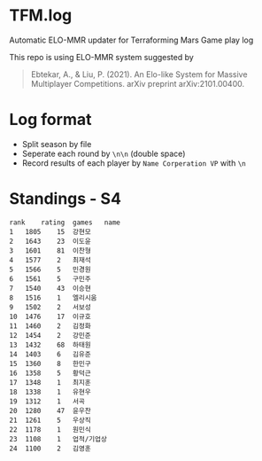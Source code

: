 # TFM.log
Automatic ELO-MMR updater for Terraforming Mars Game play log

This repo is using ELO-MMR system suggested by
> Ebtekar, A., & Liu, P. (2021). An Elo-like System for Massive Multiplayer Competitions. arXiv preprint arXiv:2101.00400.


# Log format
* Split season by file
* Seperate each round by `\n\n` (double space)
* Record results of each player by 
`Name Corperation VP`
with `\n`

# Standings - S4
```csv
rank	rating	games	name
1	1805	15	강현모
2	1643	23	이도윤
3	1601	81	이찬형
4	1577	2	최재석
5	1566	5	민경원
6	1561	5	구민주
7	1540	43	이승현
8	1516	1	엘리시움
9	1502	2	서보성
10	1476	17	이규호
11	1460	2	김정화
12	1454	2	강민준
13	1432	68	하태원
14	1403	6	김유준
15	1360	8	한민구
16	1358	5	황덕근
17	1348	1	최지훈
18	1338	1	유현우
19	1312	1	서곡
20	1280	47	윤우찬
21	1261	5	우상직
22	1178	1	원민식
23	1108	1	업적/기업상
24	1100	2	김영훈
```
